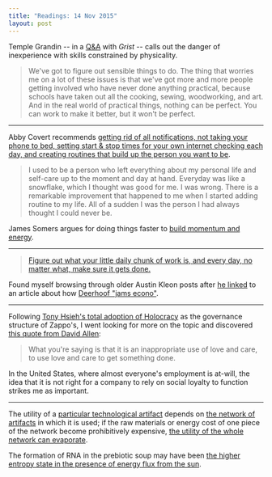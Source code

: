 ```yaml
---
title: "Readings: 14 Nov 2015"
layout: post
---
```


Temple Grandin -- in a [Q&A](http://grist.org/food/temple-grandin-digs-in-on-the-practical-side-of-what-animals-want/) with _Grist_ -- calls out the danger of inexperience with skills constrained by physicality.

> We've got to figure out sensible things to do. The thing that worries me on a lot of these issues is that we've got more and more people getting involved who have never done anything practical, because schools have taken out all the cooking, sewing, woodworking, and art. And in the real world of practical things, nothing can be perfect. You can work to make it better, but it won't be perfect.

----

Abby Covert recommends [getting rid of all notifications, not taking your phone to bed, setting start & stop times for your own internet checking each day, and creating routines that build up the person you want to be](https://the-pastry-box-project.net/abby-covert/2015-august-12).

> I used to be a person who left everything about my personal life and self-care up to the moment and day at hand. Everyday was like a snowflake, which I thought was good for me. I was wrong. There is a remarkable improvement that happened to me when I started adding routine to my life. All of a sudden I was the person I had always thought I could never be.

James Somers argues for doing things faster to [build momentum and energy](http://jsomers.net/blog/speed-matters).

----

> [Figure out what your little daily chunk of work is, and every day, no matter what, make sure it gets done.](http://austinkleon.com/2013/12/29/something-small-every-day/)

Found myself browsing through older Austin Kleon posts after [he linked](http://tumblr.austinkleon.com/post/114934741951) to an article about how [Deerhoof "jams econo"](http://thetalkhouse.com/music/talks/ed-rodriguez-deerhoof-talks-teaching-the-new-york-times-how-bands-do-sxsw-diy-style/).

----
Following [Tony Hsieh's total adoption of Holocracy](http://www.fastcompany.com/3044352/the-secrets-of-holacracy) as the governance structure of Zappo's, I went looking for more on the topic and discovered [this quote from David Allen](https://medium.com/@h1brian/differentiating-organization-tribe-2bc0190bf1c5):

> What you're saying is that it is an inappropriate use of love and care, to use love and care to get something done.

In the United States, where almost everyone's employment is at-will, the idea that it is not right for a company to rely on social loyalty to function strikes me as important.

----

The utility of a [particular technological artifact](http://en.wikipedia.org/wiki/Baggage_carousel) depends on [the network of artifacts](http://en.wikipedia.org/wiki/Commercial_aviation) in which it is used; if the raw materials or energy cost of one piece of the network become prohibitively expensive, [the utility of the whole network can evaporate](http://thearchdruidreport.blogspot.com/2014/12/dark-age-america-fragmentation-of.html).

The formation of RNA in the prebiotic soup may have been [the higher entropy state in the presence of energy flux from the sun](http://www.businessinsider.com/groundbreaking-idea-of-lifes-origin-2014-12).
